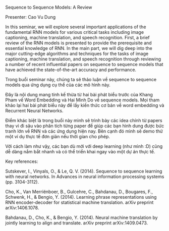Sequence to Sequence Models: A Review

Presenter: Cao Vu Dung

In this seminar, we will explore several important applications of the fundamental RNN models for various critical tasks including image captioning, machine translation, and speech recognition. First, a brief review of the RNN models is presented to provide the prerequisite and essential knowledge of RNN. In the main part, we will dig deep into the major cutting-edge algorithms and techniques for the tasks of image captioning, machine translation, and speech recognition through reviewing a number of recent influential papers on sequence to sequence models that have achieved the state-of-the-art accuracy and performance.

Trong buổi seminar này, chúng ta sẽ thảo luận về sequence to sequence models qua ứng dụng cụ thể của các mô hình này.

Đây là nội dung mang tính kế thừa từ hai bài phát biểu trước của Khang Pham về Word Embedding và Hai Minh Do về sequence models. Mọi tham khảo lại hai bài phát biểu này để lấy kiến thức cơ bản về word embedding và Recurrent Neural Networks.

Điểm khác biệt là trong buổi này mình sẽ trình bày các idea chính từ papers thay vì đi sâu vào phân tích từng paper để giúp các bạn hình dung được bức tranh lớn về RNN và các ứng dụng hiện nay. Bên cạnh đó mình sẽ demo thử một ví dụ thực tế đơn giản nếu thời gian cho phép.

Với cách làm như vậy, các bạn dù mới với deep learning (như mình :D) cũng dễ dàng nắm bắt nhanh và có thể triển khai ngay vào một dự án thực tế.

Key references:

Sutskever, I., Vinyals, O., & Le, Q. V. (2014). Sequence to sequence learning with neural networks. In Advances in neural information processing systems (pp. 3104-3112).

Cho, K., Van Merriënboer, B., Gulcehre, C., Bahdanau, D., Bougares, F., Schwenk, H., & Bengio, Y. (2014). Learning phrase representations using RNN encoder-decoder for statistical machine translation. arXiv preprint arXiv:1406.1078.

Bahdanau, D., Cho, K., & Bengio, Y. (2014). Neural machine translation by jointly learning to align and translate. arXiv preprint arXiv:1409.0473.